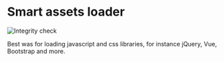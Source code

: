 Smart assets loader
===================

![Integrity check](https://github.com/baraja-core/assets-loader/workflows/Integrity%20check/badge.svg)

Best was for loading javascript and css libraries, for instance jQuery, Vue, Bootstrap and more.
